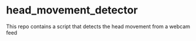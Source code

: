 # head_movement_detector
This repo contains a script that detects the head movement from a webcam feed
